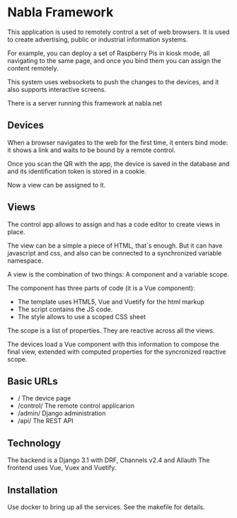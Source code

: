 Nabla Framework
===============


This application is used to remotely control a set of web browsers.
It is used to create advertising, public or industrial information systems.

For example, you can deploy a set of Raspberry Pis in kiosk mode, 
all navigating to the same page, and once you bind them you can assign 
the content remotely.

This system uses websockets to push the changes to the devices, 
and it also supports interactive screens.

There is a server running this framework at nabla.net


Devices
-------

When a browser navigates to the web for the first time, it enters bind mode: 
it shows a link and waits to be bound by a remote control.

Once you scan the QR with the app, the device is saved in the database
and and its identification token is stored in a cookie.

Now a view can be assigned to it.

Views
-----

The control app allows to assign and has a code editor to create views in place. 

The view can be a simple a piece of HTML, that`s enough.
But it can have javascript and css, and also can be connected to a 
synchronized variable namespace.

A view is the combination of two things: A component and a variable scope.

The component has three parts of code (it is a Vue component):
 - The template uses HTML5, Vue and Vuetify for the html markup
 - The script contains the JS code.
 - The style allows to use a scoped CSS sheet

The scope is a list of properties. They are reactive across all the views.

The devices load a Vue component with this information 
to compose the final view, extended with computed properties
for the syncronized reactive scope.

Basic URLs
----------

 - / The device page
 - /control/ The remote control applicarion
 - /admin/ Django administration
 - /api/ The REST API

Technology
----------

The backend is a Django 3.1 with DRF, Channels v2.4 and Allauth
The frontend uses Vue, Vuex and Vuetify.


Installation
------------

Use docker to bring up all the services. See the makefile for details.




